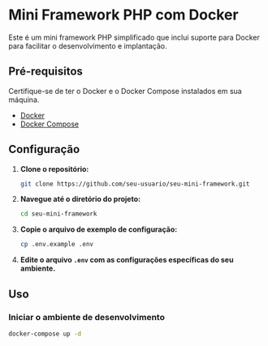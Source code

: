 # Mini Framework PHP com Docker

Este é um mini framework PHP simplificado que inclui suporte para Docker para facilitar o desenvolvimento e implantação.

## Pré-requisitos

Certifique-se de ter o Docker e o Docker Compose instalados em sua máquina.

- [Docker](https://www.docker.com/get-started)
- [Docker Compose](https://docs.docker.com/compose/install/)

## Configuração

1. **Clone o repositório:**

    ```bash
    git clone https://github.com/seu-usuario/seu-mini-framework.git
    ```

2. **Navegue até o diretório do projeto:**

    ```bash
    cd seu-mini-framework
    ```

3. **Copie o arquivo de exemplo de configuração:**

    ```bash
    cp .env.example .env
    ```

4. **Edite o arquivo `.env` com as configurações específicas do seu ambiente.**

## Uso

### Iniciar o ambiente de desenvolvimento

```bash
docker-compose up -d


